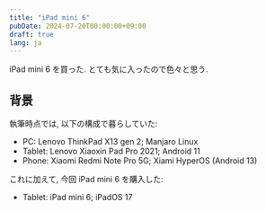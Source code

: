 ```yaml
---
title: "iPad mini 6"
pubDate: 2024-07-20T00:00:00+09:00
draft: true
lang: ja
---
```


iPad mini 6 を買った. とても気に入ったので色々と思う.

## 背景

執筆時点では, 以下の構成で暮らしていた:

- PC: Lenovo ThinkPad X13 gen 2; Manjaro Linux
- Tablet: Lenovo Xiaoxin Pad Pro 2021; Android 11
- Phone: Xiaomi Redmi Note Pro 5G; Xiami HyperOS (Android 13)

これに加えて, 今回 iPad mini 6 を購入した:

- Tablet: iPad mini 6; iPadOS 17
